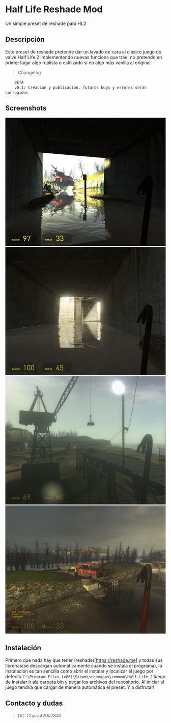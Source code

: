# Half Life Reshade Mod

Un simple preset de reshade para HL2

## Descripción

Este preset de reshade pretende dar un lavado de cara al clásico juego de valve Half Life 2 implementendo nuevas funcions que trae, no pretendo en primer lugar algo realista o estilizado si no algo más vanilla al original.

>Changelog
```
    BETA
    v0.1: Creación y publicación, futuros bugs y errores serán corregidos
```
## Screenshots
![1](images/1.jpg)
![2](images/2.jpg)
![3](images/3.jpg)
![4](images/4.jpg)

## Instalación

Primero que nada hay que tener (reshade)[https://reshade.me] y todas sus librerías(se descargan automáticamente cuando se instala el programa), la instalación es tan sencilla como abrir el instalar y localizar el juego por defecto ```C:\Program Files (x86)\Steam\steamapps\common\Half-Life 2``` luego de instalar ir ala carpeta bin y pegar los archivos del repositorio. Al iniciar el juego tendría que cargar de manera automática el preset. Y a disfrutar!

## Contacto y dudas

> DC: Chara420#7845